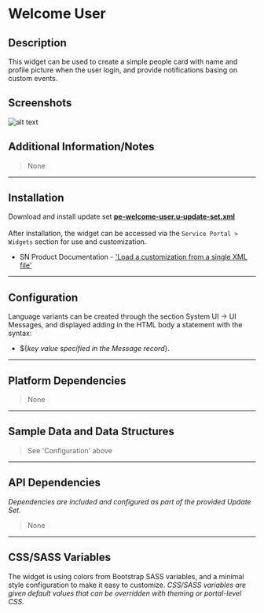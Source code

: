 # Welcome User

## Description

This widget can be used to create a simple people card with name and profile picture when the user login, and provide notifications basing on custom events.

## Screenshots
![alt text](../../images/pe-welcome-user.png "Welcome User")

## Additional Information/Notes
> None
---
## Installation
Download and install update set **[pe-welcome-user.u-update-set.xml](https://github.com/platform-experience/serviceportal-widget-library/blob/master/people-card/pe-welcome-user/pe-welcome-user.u-update-set.xml)** <br/><br/>
After installation, the widget can be accessed via the `Service Portal > Widgets` section for use and customization.<br/>
* SN Product Documentation - ['Load a customization from a single XML file'](https://docs.servicenow.com/bundle/istanbul-application-development/page/build/system-update-sets/task/t_LoadCustomizationsFromAnXMLFile.html)

---
## Configuration
Language variants can be created through the section System UI -> UI Messages, and displayed adding in the HTML body a statement with the syntax:<br/>
* ${<i>key value specified in the Message record</i>}.
---
## Platform Dependencies
> None
---
## Sample Data and Data Structures
> See 'Configuration' above
---
## API Dependencies
<i>Dependencies are included and configured as part of the provided Update Set.</i>
> None
---
## CSS/SASS Variables
The widget is using colors from Bootstrap SASS variables, and a minimal style configuration to make it easy to customize.
_CSS/SASS variables are given default values that can be overridden with theming or portal-level CSS._
